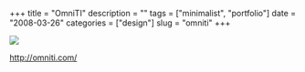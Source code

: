 +++
title = "OmniTI"
description = ""
tags = ["minimalist", "portfolio"]
date = "2008-03-26"
categories = ["design"]
slug = "omniti"
+++


 

  <div id="screens-thumbs" class="clearfix">
    <div class="txt-center" id="design-submission"><a href="http://omniti.com/"><img id='bluga-thumbnail-771' class='bluga-thumbnail large' src='http://media.konigi.com/bluga/
wt47f2757d6f142.jpg'/></a></div>  
  </div>   
<p><a href="http://omniti.com/">http://omniti.com/</a></p>




